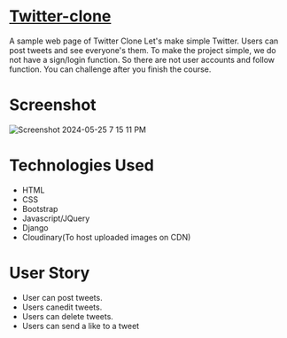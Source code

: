 # [Twitter-clone](https://twitter-clone-3yar.onrender.com/)
A sample web page of Twitter Clone Let's make simple Twitter. Users can post tweets and see everyone's them. To make the project simple, we do not have a sign/login function. So there are not user accounts and follow function. You can challenge after you finish the course.
# Screenshot
![Screenshot 2024-05-25 7 15 11 PM](https://github.com/Ar12334/Twitter-Clone/assets/163473790/11993cf5-6c57-4327-897b-6cb982560d90)


# Technologies Used
* HTML
* CSS
* Bootstrap
* Javascript/JQuery
* Django
* Cloudinary(To host uploaded images on CDN)
# User Story
* User can post tweets.
* Users canedit tweets.
* Users can delete tweets.
* Users can send a like to a tweet
